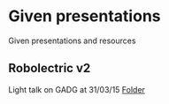 # Given presentations
Given presentations and resources

## Robolectric v2
Light talk on GADG at 31/03/15
[Folder](robolectric-v2)
